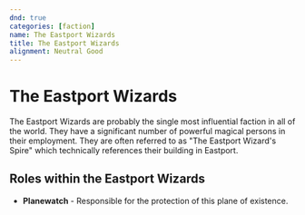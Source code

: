 ```yaml
---
dnd: true
categories: [faction]
name: The Eastport Wizards
title: The Eastport Wizards
alignment: Neutral Good
---
```

# The Eastport Wizards
The Eastport Wizards are probably the single most influential faction in all of the world.  They have a significant number of powerful magical persons in their employment.  They are often referred to as "The Eastport Wizard's Spire" which technically references their building in Eastport.

## Roles within the Eastport Wizards
* **Planewatch** - Responsible for the protection of this plane of existence.
